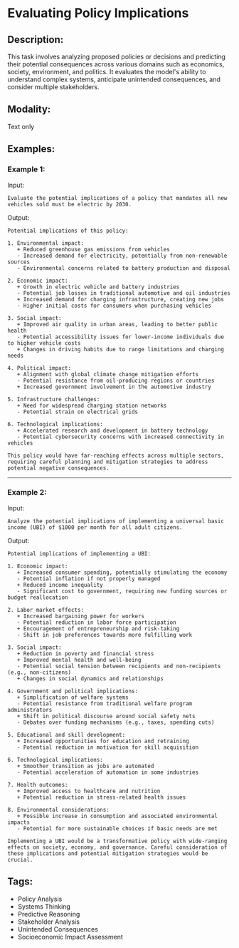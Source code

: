 # Evaluating Policy Implications

## Description:
This task involves analyzing proposed policies or decisions and predicting their potential consequences across various domains such as economics, society, environment, and politics. It evaluates the model's ability to understand complex systems, anticipate unintended consequences, and consider multiple stakeholders.

## Modality:
Text only

## Examples:

### Example 1:

Input:

```
Evaluate the potential implications of a policy that mandates all new vehicles sold must be electric by 2030.
```

Output:

```
Potential implications of this policy:

1. Environmental impact:
   + Reduced greenhouse gas emissions from vehicles
   - Increased demand for electricity, potentially from non-renewable sources
   - Environmental concerns related to battery production and disposal

2. Economic impact:
   + Growth in electric vehicle and battery industries
   - Potential job losses in traditional automotive and oil industries
   + Increased demand for charging infrastructure, creating new jobs
   - Higher initial costs for consumers when purchasing vehicles

3. Social impact:
   + Improved air quality in urban areas, leading to better public health
   - Potential accessibility issues for lower-income individuals due to higher vehicle costs
   + Changes in driving habits due to range limitations and charging needs

4. Political impact:
   + Alignment with global climate change mitigation efforts
   - Potential resistance from oil-producing regions or countries
   + Increased government involvement in the automotive industry

5. Infrastructure challenges:
   + Need for widespread charging station networks
   - Potential strain on electrical grids

6. Technological implications:
   + Accelerated research and development in battery technology
   - Potential cybersecurity concerns with increased connectivity in vehicles

This policy would have far-reaching effects across multiple sectors, requiring careful planning and mitigation strategies to address potential negative consequences.
```

---

### Example 2:

Input:

```
Analyze the potential implications of implementing a universal basic income (UBI) of $1000 per month for all adult citizens.
```

Output:

```
Potential implications of implementing a UBI:

1. Economic impact:
   + Increased consumer spending, potentially stimulating the economy
   - Potential inflation if not properly managed
   + Reduced income inequality
   - Significant cost to government, requiring new funding sources or budget reallocation

2. Labor market effects:
   + Increased bargaining power for workers
   - Potential reduction in labor force participation
   + Encouragement of entrepreneurship and risk-taking
   - Shift in job preferences towards more fulfilling work

3. Social impact:
   + Reduction in poverty and financial stress
   + Improved mental health and well-being
   - Potential social tension between recipients and non-recipients (e.g., non-citizens)
   + Changes in social dynamics and relationships

4. Government and political implications:
   + Simplification of welfare systems
   - Potential resistance from traditional welfare program administrators
   + Shift in political discourse around social safety nets
   - Debates over funding mechanisms (e.g., taxes, spending cuts)

5. Educational and skill development:
   + Increased opportunities for education and retraining
   - Potential reduction in motivation for skill acquisition

6. Technological implications:
   + Smoother transition as jobs are automated
   - Potential acceleration of automation in some industries

7. Health outcomes:
   + Improved access to healthcare and nutrition
   + Potential reduction in stress-related health issues

8. Environmental considerations:
   + Possible increase in consumption and associated environmental impacts
   - Potential for more sustainable choices if basic needs are met

Implementing a UBI would be a transformative policy with wide-ranging effects on society, economy, and governance. Careful consideration of these implications and potential mitigation strategies would be crucial.
```

## Tags:
- Policy Analysis
- Systems Thinking
- Predictive Reasoning
- Stakeholder Analysis
- Unintended Consequences
- Socioeconomic Impact Assessment